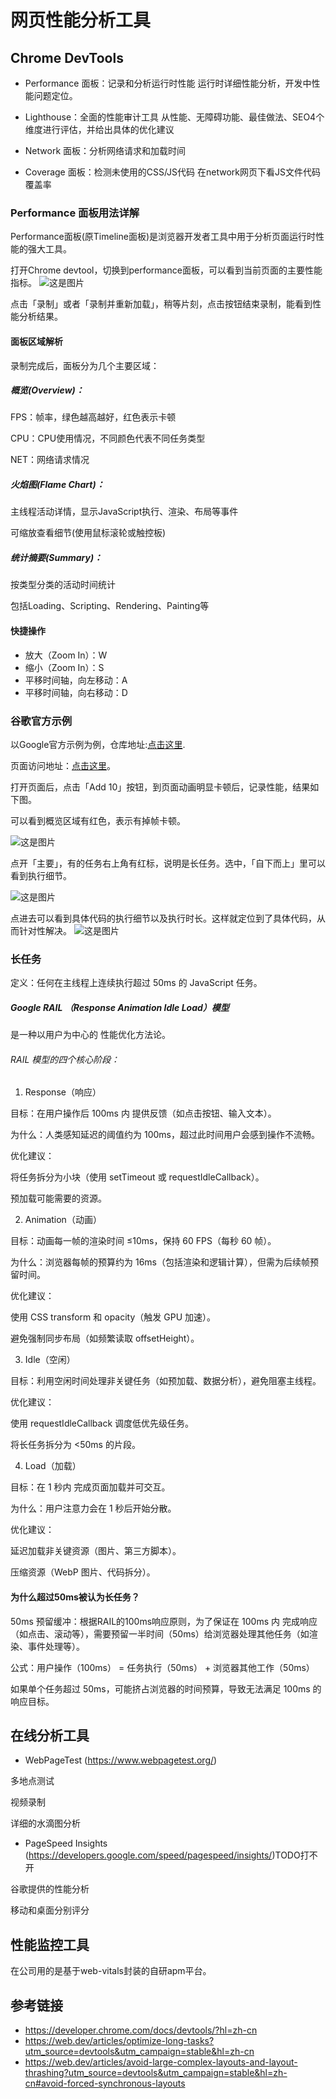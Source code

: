 # 网页性能分析工具

## Chrome DevTools

- Performance 面板：记录和分析运行时性能
运行时详细性能分析，开发中性能问题定位。

- Lighthouse：全面的性能审计工具
从性能、无障碍功能、最佳做法、SEO4个维度进行评估，并给出具体的优化建议

- Network 面板：分析网络请求和加载时间

- Coverage 面板：检测未使用的CSS/JS代码
在network网页下看JS文件代码覆盖率

### Performance 面板用法详解
Performance面板(原Timeline面板)是浏览器开发者工具中用于分析页面运行时性能的强大工具。

打开Chrome devtool，切换到performance面板，可以看到当前页面的主要性能指标。
![这是图片](https://raw.githubusercontent.com/cala2cala/image-hosting/main/wechat_2025-08-13_175957_968.png "performance面板")

点击「录制」或者「录制并重新加载」，稍等片刻，点击按钮结束录制，能看到性能分析结果。

#### 面板区域解析
录制完成后，面板分为几个主要区域：

##### 概览(Overview)：

FPS：帧率，绿色越高越好，红色表示卡顿

CPU：CPU使用情况，不同颜色代表不同任务类型

NET：网络请求情况

##### 火焰图(Flame Chart)：

主线程活动详情，显示JavaScript执行、渲染、布局等事件

可缩放查看细节(使用鼠标滚轮或触控板)

##### 统计摘要(Summary)：

按类型分类的活动时间统计

包括Loading、Scripting、Rendering、Painting等

#### 快捷操作
- 放大（Zoom In）：W
- 缩小（Zoom In）：S
- 平移时间轴，向左移动：A
- 平移时间轴，向右移动：D

### 谷歌官方示例
以Google官方示例为例，仓库地址:[点击这里](https://github.com/GoogleChrome/devtools-samples/tree/main/jank).

页面访问地址：[点击这里](https://googlechrome.github.io/devtools-samples/jank/)。

打开页面后，点击「Add 10」按钮，到页面动画明显卡顿后，记录性能，结果如下图。

可以看到概览区域有红色，表示有掉帧卡顿。


![这是图片](https://raw.githubusercontent.com/cala2cala/image-hosting/main/wechat_2025-08-13_202058_104.png "performance面板")

点开「主要」，有的任务右上角有红标，说明是长任务。选中，「自下而上」里可以看到执行细节。

![这是图片](https://raw.githubusercontent.com/cala2cala/image-hosting/main/wechat_2025-08-13_202951_034.png "performance面板")

点进去可以看到具体代码的执行细节以及执行时长。这样就定位到了具体代码，从而针对性解决。
![这是图片](https://raw.githubusercontent.com/cala2cala/image-hosting/main/微信图片_2025-08-13_203031_454.png "performance面板")

### 长任务
定义：任何在主线程上连续执行超过 50ms 的 JavaScript 任务。

##### Google RAIL （Response Animation Idle Load）模型
是一种以用户为中心的 性能优化方法论。

###### RAIL 模型的四个核心阶段：
1. Response（响应）

目标：在用户操作后 100ms 内 提供反馈（如点击按钮、输入文本）。

为什么：人类感知延迟的阈值约为 100ms，超过此时间用户会感到操作不流畅。

优化建议：

将任务拆分为小块（使用 setTimeout 或 requestIdleCallback）。

预加载可能需要的资源。

2. Animation（动画）

目标：动画每一帧的渲染时间 ≤10ms，保持 60 FPS（每秒 60 帧）。

为什么：浏览器每帧的预算约为 16ms（包括渲染和逻辑计算），但需为后续帧预留时间。

优化建议：

使用 CSS transform 和 opacity（触发 GPU 加速）。

避免强制同步布局（如频繁读取 offsetHeight）。

3. Idle（空闲）

目标：利用空闲时间处理非关键任务（如预加载、数据分析），避免阻塞主线程。

优化建议：

使用 requestIdleCallback 调度低优先级任务。

将长任务拆分为 <50ms 的片段。

4. Load（加载）

目标：在 1 秒内 完成页面加载并可交互。

为什么：用户注意力会在 1 秒后开始分散。

优化建议：

延迟加载非关键资源（图片、第三方脚本）。

压缩资源（WebP 图片、代码拆分）。



#### 为什么超过50ms被认为长任务？

50ms 预留缓冲：根据RAIL的100ms响应原则，为了保证在 100ms 内 完成响应（如点击、滚动等），需要预留一半时间（50ms）给浏览器处理其他任务（如渲染、事件处理等）。

公式：用户操作（100ms） = 任务执行（50ms） + 浏览器其他工作（50ms）

如果单个任务超过 50ms，可能挤占浏览器的时间预算，导致无法满足 100ms 的响应目标。


## 在线分析工具

- WebPageTest (https://www.webpagetest.org/)

多地点测试

视频录制

详细的水滴图分析
- PageSpeed Insights (https://developers.google.com/speed/pagespeed/insights/)TODO打不开

谷歌提供的性能分析

移动和桌面分别评分


##  性能监控工具

在公司用的是基于web-vitals封装的自研apm平台。


## 参考链接
- https://developer.chrome.com/docs/devtools/?hl=zh-cn
- https://web.dev/articles/optimize-long-tasks?utm_source=devtools&utm_campaign=stable&hl=zh-cn
- https://web.dev/articles/avoid-large-complex-layouts-and-layout-thrashing?utm_source=devtools&utm_campaign=stable&hl=zh-cn#avoid-forced-synchronous-layouts